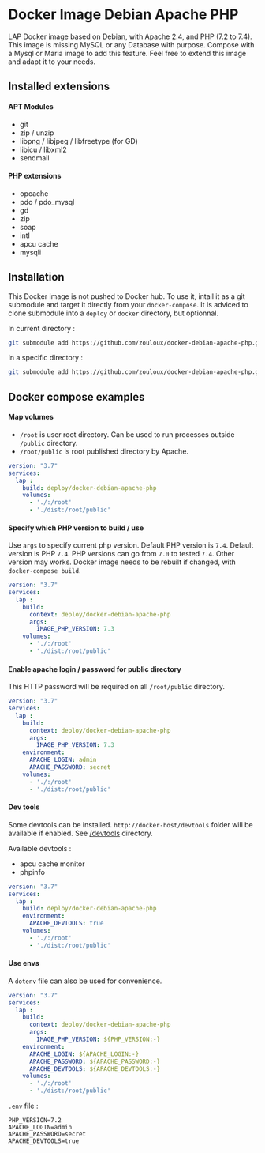 # Docker Image Debian Apache PHP
LAP Docker image based on Debian, with Apache 2.4, and PHP (7.2 to 7.4).
This image is missing MySQL or any Database with purpose. Compose with a Mysql or Maria image to add this feature.
Feel free to extend this image and adapt it to your needs.

## Installed extensions

#### APT Modules

- git
- zip / unzip
- libpng / libjpeg / libfreetype (for GD)
- libicu / libxml2
- sendmail

#### PHP extensions

- opcache
- pdo / pdo_mysql
- gd
- zip
- soap
- intl
- apcu cache
- mysqli

## Installation
This Docker image is not pushed to Docker hub. To use it, intall it as a git submodule and target it directly from your `docker-compose`.
It is adviced to clone submodule into a `deploy` or `docker` directory, but optionnal.


In current directory :
```bash
git submodule add https://github.com/zouloux/docker-debian-apache-php.git
```

In a specific directory :
```bash
git submodule add https://github.com/zouloux/docker-debian-apache-php.git deploy/docker-debian-apache-php
```


## Docker compose examples


#### Map volumes

- `/root` is user root directory. Can be used to run processes outside `/public` directory.
- `/root/public` is root published directory by Apache.


```yaml
version: "3.7"
services:
  lap :
    build: deploy/docker-debian-apache-php
    volumes:
      - './:/root'
      - './dist:/root/public'
```


#### Specify which PHP version to build / use

Use `args` to specify current php version. Default PHP version is `7.4`.
Default version is PHP `7.4`.
PHP versions can go from `7.0` to tested `7.4`. Other version may works.
Docker image needs to be rebuilt if changed, with `docker-compose build`.

```yaml
version: "3.7"
services:
  lap :
    build:
      context: deploy/docker-debian-apache-php
      args:
        IMAGE_PHP_VERSION: 7.3
    volumes:
      - './:/root'
      - './dist:/root/public'
```


#### Enable apache login / password for public directory

This HTTP password will be required on all `/root/public` directory.

```yaml
version: "3.7"
services:
  lap :
    build:
      context: deploy/docker-debian-apache-php
      args:
        IMAGE_PHP_VERSION: 7.3
    environment:
      APACHE_LOGIN: admin
      APACHE_PASSWORD: secret
    volumes:
      - './:/root'
      - './dist:/root/public'
```


#### Dev tools

Some devtools can be installed. `http://docker-host/devtools` folder will be available if enabled.
See [/devtools](https://github.com/zouloux/docker-debian-apache-php/tree/main/devtools) directory.

Available devtools :
- apcu cache monitor
- phpinfo

```yaml
version: "3.7"
services:
  lap :
    build: deploy/docker-debian-apache-php
    environment:
      APACHE_DEVTOOLS: true
    volumes:
      - './:/root'
      - './dist:/root/public'
```


#### Use envs

A `dotenv` file can also be used for convenience.

```yaml
version: "3.7"
services:
  lap :
    build:
      context: deploy/docker-debian-apache-php
      args:
        IMAGE_PHP_VERSION: ${PHP_VERSION:-}
    environment:
      APACHE_LOGIN: ${APACHE_LOGIN:-}
      APACHE_PASSWORD: ${APACHE_PASSWORD:-}
      APACHE_DEVTOOLS: ${APACHE_DEVTOOLS:-}
    volumes:
      - './:/root'
      - './dist:/root/public'
```


`.env` file :
```
PHP_VERSION=7.2
APACHE_LOGIN=admin
APACHE_PASSWORD=secret
APACHE_DEVTOOLS=true
```
